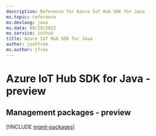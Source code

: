 ```yaml
---
description: Reference for Azure IoT Hub SDK for Java
ms.topic: reference
ms.devlang: java
ms.data: 09/29/2022
ms.service: iothub
title: Azure IoT Hub SDK for Java
author: joshfree
ms.author: jfree
---
```

# Azure IoT Hub SDK for Java - preview

## Management packages - preview
[!INCLUDE [mgmt-packages](iot-hub-mgmt-index.md)]